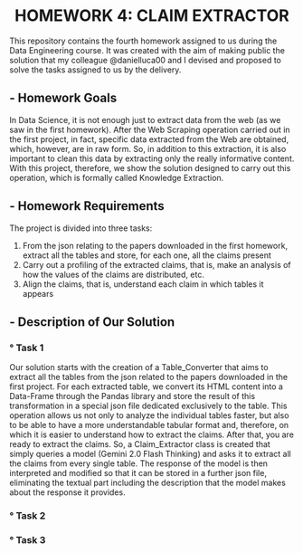 # <div align="center"> HOMEWORK 4: CLAIM EXTRACTOR </div>
This repository contains the fourth homework assigned to us during the Data Engineering course. It was created with the aim of making public the solution that my colleague @danielluca00 and I devised and proposed to solve the tasks assigned to us by the delivery.

## - Homework Goals
In Data Science, it is not enough just to extract data from the web (as we saw in the first homework). After the Web Scraping operation carried out in the first project, in fact, specific data extracted from the Web are obtained, which, however, are in raw form. So, in addition to this extraction, it is also important to clean this data by extracting only the really informative content.
With this project, therefore, we show the solution designed to carry out this operation, which is formally called Knowledge Extraction.

## - Homework Requirements
The project is divided into three tasks:
1) From the json relating to the papers downloaded in the first homework, extract all the tables and store, for each one, all the claims present
2) Carry out a profiling of the extracted claims, that is, make an analysis of how the values of the claims are distributed, etc.
3) Align the claims, that is, understand each claim in which tables it appears


## - Description of Our Solution
### ° Task 1
Our solution starts with the creation of a Table_Converter that aims to extract all the tables from the json related to the papers downloaded in the first project. For each extracted table, we convert its HTML content into a Data-Frame through the Pandas library and store the result of this transformation in a special json file dedicated exclusively to the table. This operation allows us not only to analyze the individual tables faster, but also to be able to have a more understandable tabular format and, therefore, on which it is easier to understand how to extract the claims.
After that, you are ready to extract the claims. So, a Claim_Extractor class is created that simply queries a model (Gemini 2.0 Flash Thinking) and asks it to extract all the claims from every single table. The response of the model is then interpreted and modified so that it can be stored in a further json file, eliminating the textual part including the description that the model makes about the response it provides.
### ° Task 2
### ° Task 3